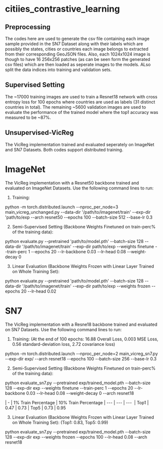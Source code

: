 # citiies_contrastive_learning

## Preprocessing

The codes here are used to generate the csv file containing each image sample provided in the SN7 Dataset along with their labels which are possibly
the states, cities or countries each image belongs to extracted from their corresponding GeoJSON files. Also, each 1024x1024 image is though to have 16 
256x256 patches (as can be seen form the generated csv files) which are then loaded as seperate images to the models. ALso split the data indices into 
training and validation sets.

## Supervised Setting

The ~17000 training images are used to train a Resnet18 network with cross entropy loss for 100 epochs where countries are used as labels (31 distinct 
countries in total). The remaining ~5600 validation images are used to evaluate the performance of the trained model where the top1 accuracy was measured 
to be ~87%.

## Unsupervised-VicReg

The VicReg implementation trained and evaluated seperately on ImageNet and SN7 Datasets. Both codes support distributed training.

# ImageNet

The VicReg implementation with a Resnet50 backbone trained and evaluated on ImageNet Datasets. Use the following command lines to run:

1) Training:

python -m torch.distributed.launch --nproc_per_node=3 main_vicreg_unchanged.py --data-dir '/path/to/imagenet/train' --exp-dir 'path/to/exp --arch resnet50 --epochs 100 --batch-size 512 --base-lr 0.3

2) Semi-Supervised Setting (Backbone Weights Finetuned on train-perc% of the training data):

python evaluate.py --pretrained 'path/to/model.pth' --batch-size 128 --data-dir  '/path/to/imagenet/train' --exp-dir path/to/exp --weights finetune --train-perc 1 --epochs 20 --lr-backbone 0.03 --lr-head 0.08 --weight-decay 0

3) Linear Evaluation (Backbone Weights Frozen with Linear Layer Trained on Whole Training Set):

python evaluate.py --pretrained 'path/to/model.pth' --batch-size 128 --data-dir  '/path/to/imagenet/train' --exp-dir path/to/exp --weights frozen --epochs 20 --lr-head 0.02

# SN7

The VicReg implementation with a Resne18 backbone trained and evaluated on SN7 Datasets. Use the following command lines to run:

1) Training: (At the end of 100 epochs: 16.88 Overall Loss, 0.003 MSE Loss, 0.56 standard-deviation loss, 2.72 covariance loss)

python -m torch.distributed.launch --nproc_per_node=2 main_vicreg_sn7.py --exp-dir exp/ --arch resnet18 --epochs 100 --batch-size 256 --base-lr 0.3

2) Semi-Supervised Setting (Backbone Weights Finetuned on train-perc% of the training data):

python evaluate_sn7.py --pretrained exp/trained_model.pth --batch-size 128 --exp-dir exp --weights finetune --train-perc 1 --epochs 20 --lr-backbone 0.03 --lr-head 0.08 --weight-decay 0 --arch resnet18

| - | 1% Train Percentage | 10% Train Percentage
| --- | --- | --- 
| Top1 | 0.47 | 0.73 
| Top5 | 0.73 | 0.95

3) Linear Evaluation (Backbone Weights Frozen with Linear Layer Trained on Whole Training Set): (Top1: 0.83, Top5: 0.99)

python evaluate_sn7.py --pretrained exp/trained_model.pth --batch-size 128 --exp-dir exp --weights frozen --epochs 100 --lr-head 0.08  --arch resnet18





